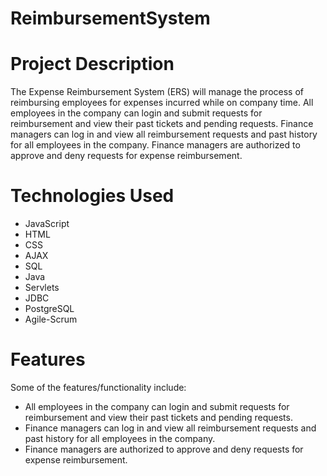 # ReimbursementSystem
# Project Description
The Expense Reimbursement System (ERS) will manage the process of reimbursing
employees for expenses incurred while on company time. All employees in the
company can login and submit requests for reimbursement and view their past tickets
and pending requests. Finance managers can log in and view all reimbursement
requests and past history for all employees in the company. Finance managers are
authorized to approve and deny requests for expense reimbursement.

# Technologies Used
* JavaScript
* HTML
* CSS
* AJAX
* SQL
* Java
* Servlets
* JDBC
* PostgreSQL
* Agile-Scrum

# Features
Some of the features/functionality include:
* All employees in the
company can login and submit requests for reimbursement and view their past tickets
and pending requests.
* Finance managers can log in and view all reimbursement
requests and past history for all employees in the company.
* Finance managers are
authorized to approve and deny requests for expense reimbursement.
